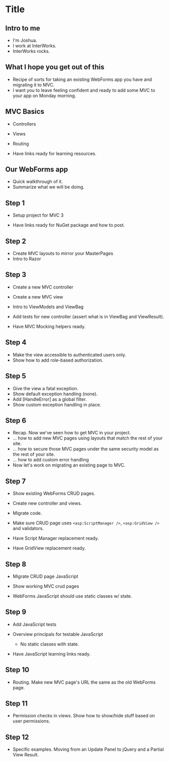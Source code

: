 # Title

## Intro to me

* I'm Joshua.
* I work at InterWorks.
* InterWorks rocks.

## What I hope you get out of this

* Recipe of sorts for taking an existing WebForms app you have and migrating it to MVC.
* I want you to leave feeling confident and ready to add some MVC to your app on Monday morning.

## MVC Basics

* Controllers
* Views
* Routing

* Have links ready for learning resources.

## Our WebForms app

* Quick walkthrough of it.
* Summarize what we will be doing.

## Step 1

* Setup project for MVC 3

* Have links ready for NuGet package and how to post.

## Step 2

* Create MVC layouts to mirror your MasterPages
* Intro to Razor

## Step 3

* Create a new MVC controller
* Create a new MVC view
* Intro to ViewModels and ViewBag
* Add tests for new controller (assert what is in ViewBag and ViewResult).

* Have MVC Mocking helpers ready.

## Step 4

* Make the view accessible to authenticated users only.
* Show how to add role-based authorization.

## Step 5

* Give the view a fatal exception.
* Show default exception handling (none).
* Add [HandleError] as a global filter.
* Show custom exception handling in place.

## Step 6

* Recap. Now we've seen how to get MVC in your project.
* ... how to add new MVC pages using layouts that match the rest of your site.
* ... how to secure those MVC pages under the same security model as the rest of your site.
* ... how to add custom error handling
* Now let's work on migrating an existing page to MVC.

## Step 7

* Show existing WebForms CRUD pages.
* Create new controller and views.
* Migrate code.

* Make sure CRUD page uses `<asp:ScriptManager />`, `<asp:GridView />` and validators.
* Have Script Manager replacement ready.
* Have GridView replacement ready.

## Step 8

* Migrate CRUD page JavaScript
* Show working MVC crud pages

* WebForms JavaScript should use static classes w/ state.

## Step 9

* Add JavaScript tests
* Overview principals for testable JavaScript
    * No static classes with state.

* Have JavaScript learning links ready.

## Step 10

* Routing. Make new MVC page's URL the same as the old WebForms page.

## Step 11

* Permission checks in views. Show how to show/hide stuff based on user permissions.

## Step 12

* Specific examples. Moving from an Update Panel to jQuery and a Partial View Result.